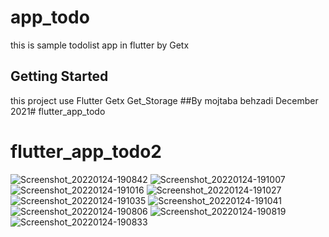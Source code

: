 # app_todo

this is sample todolist app in flutter by Getx
## Getting Started
this project use
Flutter Getx
Get_Storage
##By mojtaba behzadi December 2021# flutter_app_todo
# flutter_app_todo2
![Screenshot_20220124-190842](https://user-images.githubusercontent.com/11755727/150815777-8ab8abcd-a358-4e72-8490-4d6877f7c563.jpg)
![Screenshot_20220124-191007](https://user-images.githubusercontent.com/11755727/150815786-5e1622f1-9eb8-4b6d-aba0-208b2a95d98b.jpg)
![Screenshot_20220124-191016](https://user-images.githubusercontent.com/11755727/150815788-50f7503f-b44a-4fe1-be50-f3098bc86faf.jpg)
![Screenshot_20220124-191027](https://user-images.githubusercontent.com/11755727/150815792-de205985-62e5-41fd-8d3e-3603054a8f95.jpg)
![Screenshot_20220124-191035](https://user-images.githubusercontent.com/11755727/150815794-e689925a-8ad1-4d57-8bc7-77067a4be19e.jpg)
![Screenshot_20220124-191041](https://user-images.githubusercontent.com/11755727/150815797-9946ef92-9774-45cf-82ff-ba8f17921299.jpg)
![Screenshot_20220124-190806](https://user-images.githubusercontent.com/11755727/150815799-70120a5b-9f1a-468d-880c-351852224adf.jpg)
![Screenshot_20220124-190819](https://user-images.githubusercontent.com/11755727/150815801-d88c4355-766c-4961-a1e5-b9d9d2f4157d.jpg)
![Screenshot_20220124-190833](https://user-images.githubusercontent.com/11755727/150815803-c9b1ea7d-a5c6-45ed-8e80-183c9fcda4d8.jpg)

